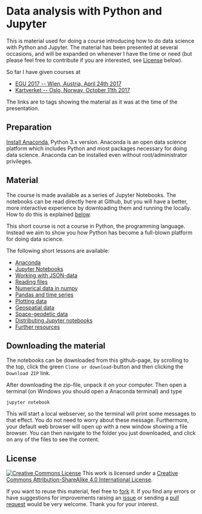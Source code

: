 # Data analysis with Python and Jupyter

This is material used for doing a course introducing how to do data science with
Python and Jupyter. The material has been presented at several occasions, and
will be expanded on whenever I have the time or need (but please feel free to
contribute if you are interested, see [License](#license) below).

So far I have given courses at

+ [EGU 2017 -- Wien, Austria, April 24th 2017](../../releases/tag/201704_egu)
+ [Kartverket -- Oslo, Norway, October 11th 2017](../../releases/tag/201710_nma)

The links are to tags showing the material as it was at the time of the
presentation.

## Preparation

[Install Anaconda](https://www.continuum.io/downloads), Python 3.x
version. Anaconda is an open data science platform which includes Python and
most packages necessary for doing data science. Anaconda can be installed even
without root/administrator privileges.

## Material

The course is made available as a series of Jupyter Notebooks. The notebooks can
be read directly here at Github, but you will have a better, more interactive
experience by downloading them and running the locally. How to do this is
explained [below](#downloading-the-material).

This short course is not a course in Python, the programming language. Instead
we aim to show you how Python has become a full-blown platform for doing data
science.

The following short lessons are available:

+ [Anaconda](01_anaconda.ipynb)
+ [Jupyter Notebooks](02_jupyter_notebooks.ipynb)
+ [Working with JSON-data](03_working_with_json.ipynb)
+ [Reading files](04_reading_files.ipynb)
+ [Numerical data in numpy](05_numerical_data_in_numpy.ipynb)
+ [Pandas and time series](06_pandas_and_time_series.ipynb)
+ [Plotting data](07_plotting_data.ipynb)
+ [Geospatial data](08_geospatial_data.ipynb)
+ [Space-geodetic data](09_space_geodetic_data.ipynb)
+ [Distributing Jupyter notebooks](10_distributing_jupyter_notebooks.ipynb)
+ [Further resources](11_further_resources.ipynb)

## Downloading the material

The notebooks can be downloaded from this github-page, by scrolling to the top,
click the green `Clone or download`-button and then clicking the `Download ZIP`
link.

After downloading the zip-file, unpack it on your computer. Then open a terminal
(on Windows you should open a Anaconda terminal) and type

    jupyter notebook
 
This will start a local webserver, so the terminal will print some messages to
that effect. You do not need to worry about these message. Furthermore, your
default web browser will open up with a new window showing a file browser. You
can then navigate to the folder you just downloaded, and click on any of the
files to see the content.

## License

[![Creative Commons License](https://i.creativecommons.org/l/by-sa/4.0/80x15.png)](http://creativecommons.org/licenses/by-sa/4.0/)
This work is licensed under a
[Creative Commons Attribution-ShareAlike 4.0 International License](http://creativecommons.org/licenses/by-sa/4.0/).

If you want to reuse this material, feel free to [fork](#fork-destination-box)
it. If you find any errors or have suggestions for improvements raising an
[issue](../../issues/) or sending a [pull request](../../pulls/) would be very
welcome. Thank you for your interest.
